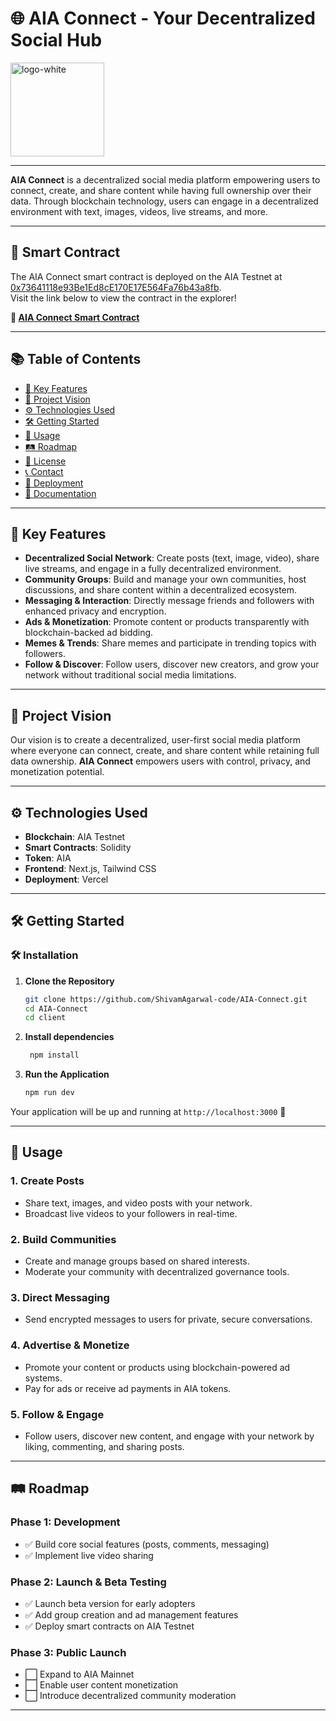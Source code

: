 # 🌐 **AIA Connect** - Your Decentralized Social Hub


<img src="https://github.com/user-attachments/assets/0b6cfe1c-0649-4085-aed3-d601f4370877" alt="logo-white" width="150"/>

---

**AIA Connect** is a decentralized social media platform empowering users to connect, create, and share content while having full ownership over their data. Through blockchain technology, users can engage in a decentralized environment with text, images, videos, live streams, and more.

---

## 📜 **Smart Contract**

The AIA Connect smart contract is deployed on the AIA Testnet at [0x73641118e93Be1Ed8cE170E17E564Fa76b43a8fb](https://testnet.aiascan.com/address/0x73641118e93Be1Ed8cE170E17E564Fa76b43a8fb).  
Visit the link below to view the contract in the explorer!

**🔗 [AIA Connect Smart Contract](https://testnet.aiascan.com/address/0x73641118e93Be1Ed8cE170E17E564Fa76b43a8fb)**

---

## 📚 **Table of Contents**

- [🌟 Key Features](#-key-features)
- [🎯 Project Vision](#-project-vision)
- [⚙️ Technologies Used](#️-technologies-used)
- [🛠 Getting Started](#-getting-started)
- [📖 Usage](#-usage)
- [🛤 Roadmap](#-roadmap)
- [📜 License](#-license)
- [📞 Contact](#-contact)
- [🚀 Deployment](#-deployment)
- [📄 Documentation](#-documentation)

---

## 🌟 **Key Features**

- **Decentralized Social Network**: Create posts (text, image, video), share live streams, and engage in a fully decentralized environment.
- **Community Groups**: Build and manage your own communities, host discussions, and share content within a decentralized ecosystem.
- **Messaging & Interaction**: Directly message friends and followers with enhanced privacy and encryption.
- **Ads & Monetization**: Promote content or products transparently with blockchain-backed ad bidding.
- **Memes & Trends**: Share memes and participate in trending topics with followers.
- **Follow & Discover**: Follow users, discover new creators, and grow your network without traditional social media limitations.

---

## 🎯 **Project Vision**

Our vision is to create a decentralized, user-first social media platform where everyone can connect, create, and share content while retaining full data ownership. **AIA Connect** empowers users with control, privacy, and monetization potential.

---

## ⚙️ **Technologies Used**

- **Blockchain**: AIA Testnet
- **Smart Contracts**: Solidity
- **Token**: AIA
- **Frontend**: Next.js, Tailwind CSS
- **Deployment**: Vercel

---

## 🛠 **Getting Started**

### 🛠️ **Installation**

1. **Clone the Repository**
    ```bash
    git clone https://github.com/ShivamAgarwal-code/AIA-Connect.git
    cd AIA-Connect
    cd client
    ```

2. **Install dependencies**
   ```bash
    npm install
    ```

3. **Run the Application**
    ```bash
    npm run dev
    ```

Your application will be up and running at `http://localhost:3000` 🚀

---

## 📖 **Usage**

### **1. Create Posts**

- Share text, images, and video posts with your network.
- Broadcast live videos to your followers in real-time.

### **2. Build Communities**

- Create and manage groups based on shared interests.
- Moderate your community with decentralized governance tools.

### **3. Direct Messaging**

- Send encrypted messages to users for private, secure conversations.

### **4. Advertise & Monetize**

- Promote your content or products using blockchain-powered ad systems.
- Pay for ads or receive ad payments in AIA tokens.

### **5. Follow & Engage**

- Follow users, discover new content, and engage with your network by liking, commenting, and sharing posts.

---

## 🛤 **Roadmap**

### **Phase 1: Development**

- ✅ Build core social features (posts, comments, messaging)
- ✅ Implement live video sharing

### **Phase 2: Launch & Beta Testing**

- ✅ Launch beta version for early adopters
- ✅ Add group creation and ad management features
- ✅ Deploy smart contracts on AIA Testnet

### **Phase 3: Public Launch**

- ⬜ Expand to AIA Mainnet
- ⬜ Enable user content monetization
- ⬜ Introduce decentralized community moderation

---